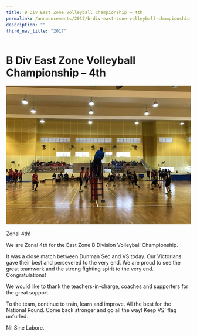 ```yaml
---
title: B Div East Zone Volleyball Championship – 4th
permalink: /announcements/2017/b-div-east-zone-volleyball-championship-4th/
description: ""
third_nav_title: "2017"
---
```

# **B Div East Zone Volleyball Championship – 4th**

![](/images/16730153_1048517725252389_66776205750130125_n.jpg)

Zonal 4th!

We are Zonal 4th for the East Zone B Division Volleyball Championship.

It was a close match between Dunman Sec and VS today. Our Victorians gave their best and persevered to the very end. We are proud to see the great teamwork and the strong fighting spirit to the very end. Congratulations!

We would like to thank the teachers-in-charge, coaches and supporters for the great support.

To the team, continue to train, learn and improve. All the best for the National Round. Come back stronger and go all the way! Keep VS' flag unfurled.

Nil Sine Labore.